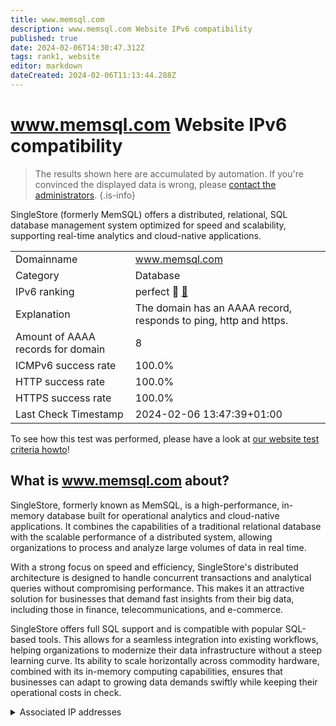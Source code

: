 ```yaml
---
title: www.memsql.com
description: www.memsql.com Website IPv6 compatibility
published: true
date: 2024-02-06T14:30:47.312Z
tags: rank1, website
editor: markdown
dateCreated: 2024-02-06T11:13:44.288Z
---
```


# www.memsql.com Website IPv6 compatibility

> The results shown here are accumulated by automation. If you're convinced the displayed data is wrong, please [contact the administrators](/howto/chat). 
{.is-info}

SingleStore (formerly MemSQL) offers a distributed, relational, SQL database management system optimized for speed and scalability, supporting real-time analytics and cloud-native applications.


|   |   |
| - | - |
| Domainname | www.memsql.com
| Category | Database |
| IPv6 ranking | perfect :1st_place_medal: [🔗](/howto/ranking) |
| Explanation | The domain has an AAAA record, responds to ping, http and https. |
| Amount of AAAA records for domain | 8 |
| ICMPv6 success rate | 100.0%|
| HTTP success rate | 100.0% |
| HTTPS success rate | 100.0% |
| Last Check Timestamp | 2024-02-06 13:47:39+01:00 |

To see how this test was performed, please have a look at [our website test criteria howto](/howto/testcriteria/website)!


## What is www.memsql.com about?
SingleStore, formerly known as MemSQL, is a high-performance, in-memory database built for operational analytics and cloud-native applications. It combines the capabilities of a traditional relational database with the scalable performance of a distributed system, allowing organizations to process and analyze large volumes of data in real time.

With a strong focus on speed and efficiency, SingleStore's distributed architecture is designed to handle concurrent transactions and analytical queries without compromising performance. This makes it an attractive solution for businesses that demand fast insights from their big data, including those in finance, telecommunications, and e-commerce.

SingleStore offers full SQL support and is compatible with popular SQL-based tools. This allows for a seamless integration into existing workflows, helping organizations to modernize their data infrastructure without a steep learning curve. Its ability to scale horizontally across commodity hardware, combined with its in-memory computing capabilities, ensures that businesses can adapt to growing data demands swiftly while keeping their operational costs in check.



<details>
<summary>Associated IP addresses</summary>

2600:9000:2156:4c00:1d:6ef1:2fc0:93a1

2600:9000:2156:5a00:1d:6ef1:2fc0:93a1

2600:9000:2156:a200:1d:6ef1:2fc0:93a1

2600:9000:2156:ac00:1d:6ef1:2fc0:93a1

2600:9000:2156:b600:1d:6ef1:2fc0:93a1

2600:9000:2156:cc00:1d:6ef1:2fc0:93a1

2600:9000:2156:d600:1d:6ef1:2fc0:93a1

2600:9000:2156:4800:1d:6ef1:2fc0:93a1

</details>
